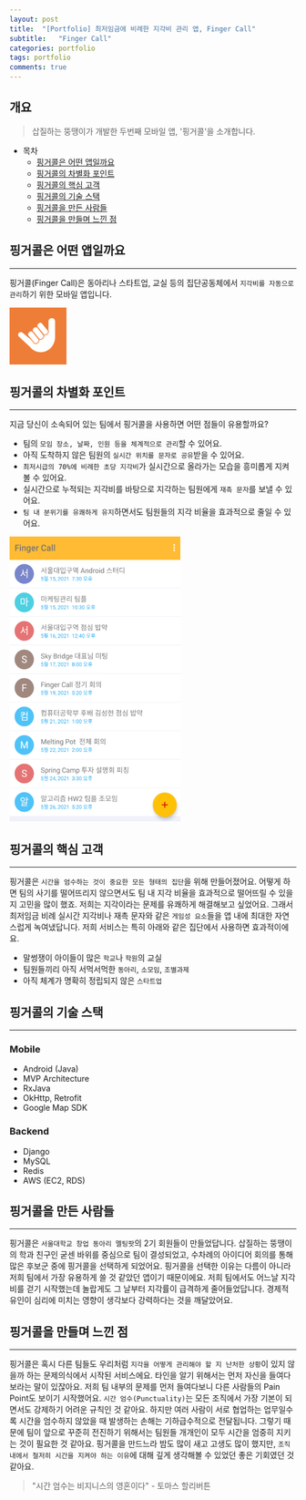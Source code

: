 ```yaml
---
layout: post
title:  "[Portfolio] 최저임금에 비례한 지각비 관리 앱, Finger Call"
subtitle:   "Finger Call"
categories: portfolio
tags: portfolio   
comments: true
---
```



## 개요
> 삽질하는 뚱땡이가 개발한 두번째 모바일 앱, '핑거콜'을 소개합니다. 
  
- 목차
	- [핑거콜은 어떤 앱일까요](#핑거콜은-어떤-앱일까요)  
	- [핑거콜의 차별화 포인트](#핑거콜의-차별화-포인트)
	- [핑거콜의 핵심 고객](#핑거콜의-핵심-고객)
	- [핑거콜의 기술 스택](#핑거콜의-기술-스택)
	- [핑거콜을 만든 사람들](#핑거콜을-만든-사람들)
	- [핑거콜을 만들며 느낀 점](#핑거콜을-만들며-느낀-점)
  
  
## 핑거콜은 어떤 앱일까요
---
핑거콜(Finger Call)은 동아리나 스타트업, 교실 등의 집단공동체에서 `지각비를 자동으로 관리`하기 위한 모바일 앱입니다.

<img src="/assets/img/post_img/fingercall_logo.png" width="100" height="100" />


## 핑거콜의 차별화 포인트
---
지금 당신이 소속되어 있는 팀에서 핑거콜을 사용하면 어떤 점들이 유용할까요?

* 팀의 `모임 장소, 날짜, 인원 등을 체계적으로 관리`할 수 있어요.
* 아직 도착하지 않은 팀원의 `실시간 위치를 문자로 공유`받을 수 있어요.
* `최저시급의 70%에 비례한 초당 지각비`가 실시간으로 올라가는 모습을 흥미롭게 지켜볼 수 있어요.
* 실시간으로 누적되는 지각비를 바탕으로 지각하는 팀원에게 `재촉 문자`를 보낼 수 있어요.
* `팀 내 분위기를 유쾌하게 유지`하면서도 팀원들의 지각 비율을 효과적으로 줄일 수 있어요.

<img src="/assets/img/post_img/fingercall_main.png" width="300" height="500" />


## 핑거콜의 핵심 고객
---
핑거콜은 `시간을 엄수하는 것이 중요한 모든 형태의 집단`을 위해 만들어졌어요. 어떻게 하면 팀의 사기를 떨어뜨리지 않으면서도 팀 내 지각 비율을 효과적으로 떨어뜨릴 수 있을지 고민을 많이 했죠. 저희는 지각이라는 문제를 유쾌하게 해결해보고 싶었어요. 그래서 최저임금 비례 실시간 지각비나 재촉 문자와 같은 `게임성 요소`들을 앱 내에 최대한 자연스럽게 녹여냈답니다. 저희 서비스는 특히 아래와 같은 집단에서 사용하면 효과적이에요.

* 말썽쟁이 아이들이 많은 `학교`나 `학원`의 교실
* 팀원들끼리 아직 서먹서먹한 `동아리`, `소모임`, `조별과제`
* 아직 체계가 명확히 정립되지 않은 `스타트업`


## 핑거콜의 기술 스택
---
### Mobile
* Android (Java)
* MVP Architecture
* RxJava
* OkHttp, Retrofit
* Google Map SDK

### Backend
* Django
* MySQL
* Redis
* AWS (EC2, RDS)


## 핑거콜을 만든 사람들
---
핑거콜은 `서울대학교 창업 동아리 멜팅팟`의 2기 회원들이 만들었답니다. 삽질하는 뚱땡이의 학과 친구인 굳센 바위를 중심으로 팀이 결성되었고, 수차례의 아이디어 회의를 통해 많은 후보군 중에 핑거콜을 선택하게 되었어요. 핑거콜을 선택한 이유는 다름이 아니라 저희 팀에서 가장 유용하게 쓸 것 같았던 앱이기 때문이에요. 저희 팀에서도 어느날 지각비를 걷기 시작했는데 놀랍게도 그 날부터 지각률이 급격하게 줄어들었답니다. 경제적 유인이 심리에 미치는 영향이 생각보다 강력하다는 것을 깨달았어요.


## 핑거콜을 만들며 느낀 점
---
핑거콜은 혹시 다른 팀들도 우리처럼 `지각을 어떻게 관리해야 할 지 난처한 상황`이 있지 않을까 하는 문제의식에서 시작된 서비스에요. 타인을 알기 위해서는 먼저 자신을 들여다보라는 말이 있잖아요. 저희 팀 내부의 문제를 먼저 들여다보니 다른 사람들의 Pain Point도 보이기 시작했어요. `시간 엄수(Punctuality)`는 모든 조직에서 가장 기본이 되면서도 강제하기 어려운 규칙인 것 같아요. 하지만 여러 사람이 서로 협업하는 업무일수록 시간을 엄수하지 않았을 때 발생하는 손해는 기하급수적으로 전달됩니다. 그렇기 때문에 팀이 앞으로 꾸준히 전진하기 위해서는 팀원들 개개인이 모두 시간을 엄중히 지키는 것이 필요한 것 같아요. 핑거콜을 만드느라 밤도 많이 새고 고생도 많이 했지만, `조직 내에서 철저히 시간을 지켜야 하는 이유`에 대해 깊게 생각해볼 수 있었던 좋은 기회였던 것 같아요.

> "시간 엄수는 비지니스의 영혼이다" - 토마스 할리버튼